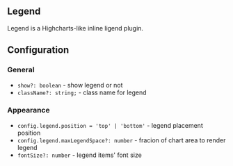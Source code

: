 ## Legend

Legend is a Highcharts-like inline ligend plugin.

## Configuration

### General

-   `show?: boolean` - show legend or not
-   `className?: string;` - class name for legend

### Appearance

-   `config.legend.position = 'top' | 'bottom'` - legend placement position
-   `config.legend.maxLegendSpace?: number` - fracion of chart area to render legend
-   `fontSize?: number` - legend items' font size
